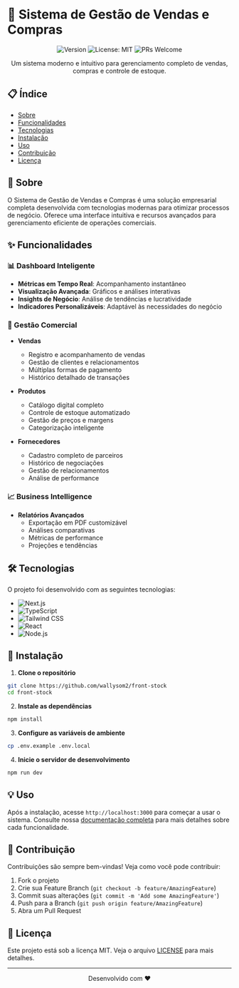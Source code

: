 # 🚀 Sistema de Gestão de Vendas e Compras

<div align="center">

![Version](https://img.shields.io/badge/version-1.0.0-blue.svg?cacheSeconds=2592000)
![License: MIT](https://img.shields.io/badge/License-MIT-yellow.svg)
![PRs Welcome](https://img.shields.io/badge/PRs-welcome-brightgreen.svg)

Um sistema moderno e intuitivo para gerenciamento completo de vendas, compras e controle de estoque.

</div>



## 📋 Índice

- [Sobre](#-sobre)
- [Funcionalidades](#-funcionalidades)
- [Tecnologias](#%EF%B8%8F-tecnologias)
- [Instalação](#-instalação)
- [Uso](#-uso)
- [Contribuição](#-contribuição)
- [Licença](#-licença)

## 🎯 Sobre

O Sistema de Gestão de Vendas e Compras é uma solução empresarial completa desenvolvida com tecnologias modernas para otimizar processos de negócio. Oferece uma interface intuitiva e recursos avançados para gerenciamento eficiente de operações comerciais.

## ✨ Funcionalidades

### 📊 Dashboard Inteligente
- **Métricas em Tempo Real**: Acompanhamento instantâneo
- **Visualização Avançada**: Gráficos e análises interativas
- **Insights de Negócio**: Análise de tendências e lucratividade
- **Indicadores Personalizáveis**: Adaptável às necessidades do negócio

### 💼 Gestão Comercial
- **Vendas**
  - Registro e acompanhamento de vendas
  - Gestão de clientes e relacionamentos
  - Múltiplas formas de pagamento
  - Histórico detalhado de transações

- **Produtos**
  - Catálogo digital completo
  - Controle de estoque automatizado
  - Gestão de preços e margens
  - Categorização inteligente

- **Fornecedores**
  - Cadastro completo de parceiros
  - Histórico de negociações
  - Gestão de relacionamentos
  - Análise de performance

### 📈 Business Intelligence
- **Relatórios Avançados**
  - Exportação em PDF customizável
  - Análises comparativas
  - Métricas de performance
  - Projeções e tendências

## 🛠️ Tecnologias

O projeto foi desenvolvido com as seguintes tecnologias:

- ![Next.js](https://img.shields.io/badge/Next.js%2014-black?style=flat-square&logo=next.js)
- ![TypeScript](https://img.shields.io/badge/TypeScript-007ACC?style=flat-square&logo=typescript)
- ![Tailwind CSS](https://img.shields.io/badge/Tailwind_CSS-38B2AC?style=flat-square&logo=tailwind-css)
- ![React](https://img.shields.io/badge/React-20232A?style=flat-square&logo=react)
- ![Node.js](https://img.shields.io/badge/Node.js-43853D?style=flat-square&logo=node.js)

## 🚀 Instalação

1. **Clone o repositório**
```bash
git clone https://github.com/wallysom2/front-stock
cd front-stock
```

2. **Instale as dependências**
```bash
npm install
```

3. **Configure as variáveis de ambiente**
```bash
cp .env.example .env.local
```

4. **Inicie o servidor de desenvolvimento**
```bash
npm run dev
```

## 💡 Uso

Após a instalação, acesse `http://localhost:3000` para começar a usar o sistema. Consulte nossa [documentação completa](https://docs.stockcontrol.com) para mais detalhes sobre cada funcionalidade.

## 🤝 Contribuição

Contribuições são sempre bem-vindas! Veja como você pode contribuir:

1. Fork o projeto
2. Crie sua Feature Branch (`git checkout -b feature/AmazingFeature`)
3. Commit suas alterações (`git commit -m 'Add some AmazingFeature'`)
4. Push para a Branch (`git push origin feature/AmazingFeature`)
5. Abra um Pull Request

## 📝 Licença

Este projeto está sob a licença MIT. Veja o arquivo [LICENSE](LICENSE) para mais detalhes.



---

<div align="center">

Desenvolvido com ❤️

</div>